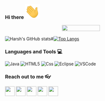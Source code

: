 
### Hi there  <img src="https://raw.githubusercontent.com/ABSphreak/ABSphreak/master/gifs/Hi.gif" width="50px">
<p align="center">
    <a href="https://cristianmarint.github.io/DEPORCO/"><img src="https://imgur.com/nuQbn48.gif" width="50%" height="10%" ></a>
</p>


![Harsh's GitHub stats](https://github-readme-stats.vercel.app/api?username=HarshSinha18&theme=vision-friendly-dark&show_icons=true)#[![Top Langs](https://github-readme-stats.vercel.app/api/top-langs/?username=HarshSinha18)](https://github.com/HarshSinha18/github-readme-stats)

### Languages and Tools :computer:
![Java](https://img.shields.io/badge/Java-blue?style=flat&logo=java&logoColor=white)
![HTML5](https://img.shields.io/badge/HTML5-E34F26?style=for-the-badge&logo=html5&logoColor=white)
![Css](https://img.shields.io/badge/CSS-239120?&style=for-the-badge&logo=css3&logoColor=white)
![Eclipse](https://img.shields.io/badge/eclipse-blue.svg?logo=eclipse)
![VSCode](https://img.shields.io/badge/visual%20studio%20code-blue.svg?logo=visual%20studio%20code)

### Reach out to me 👓

<a href="https://www.linkedin.com/in/harsh-sinha-952892199"><img src="https://i.ibb.co/Kx2GSrT/linkedin.png" width="32px" height="32px"></a>
<a href="https://github.com/HarshSinha18"><img src="https://cdn.iconscout.com/icon/free/png-256/github-108-438008.png" width="32px" height="32px"></a>
<a href="https://twitter.com/harsh_sinha__18"><img src="https://i.ibb.co/kmgQVyW/twitter.png" width="32px" height="32px"></a>
<a href="https://www.instagram.com/harsh.sinha.18/"><img src="https://f0.pngfuel.com/png/605/658/black-and-white-instagram-logo-logo-black-and-white-instagram-logo-png-clip-art-thumbnail.png" width="32px" height="32px"></a> 
<a href="https://m.facebook.com/100006896941164/"><img src="https://i.ibb.co/zmYNW4p/facebook.png" width="32px" height="32px"></a>





